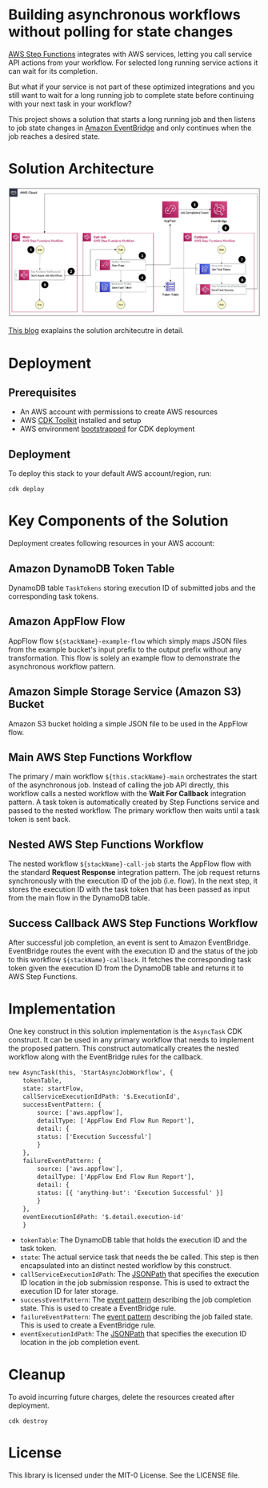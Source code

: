 # Building asynchronous workflows without polling for state changes

[AWS Step Functions](https://docs.aws.amazon.com/step-functions/latest/dg/welcome.html) integrates with AWS services, letting you call service API actions from your workflow. For selected long running service actions it can wait for its completion.

But what if your service is not part of these optimized integrations and you still want to wait for a long running job to complete state before continuing with your next task in your workflow? 

This project shows a solution that starts a long running job and then listens to job state changes in [Amazon EventBridge](https://docs.aws.amazon.com/eventbridge/latest/userguide/eb-what-is.html) and only continues when the job reaches a desired state. 

# Solution Architecture

![Solution Architecture](docs/images/solution-architecture.png)

[This blog](https://aws.amazon.com/blogs) exaplains the solution architecutre in detail.

# Deployment

## Prerequisites

- An AWS account with permissions to create AWS resources
- AWS [CDK Toolkit](https://docs.aws.amazon.com/cdk/v2/guide/cli.html) installed and setup
- AWS environment [bootstrapped](https://docs.aws.amazon.com/cdk/v2/guide/bootstrapping.html) for CDK deployment

## Deployment 

To deploy this stack to your default AWS account/region, run:

```
cdk deploy
```

# Key Components of the Solution

Deployment creates following resources in your AWS account:

## Amazon DynamoDB Token Table

DynamoDB table `TaskTokens` storing execution ID of submitted jobs and the corresponding task tokens.

## Amazon AppFlow Flow

AppFlow flow `${stackName}-example-flow` which simply maps JSON files from the example bucket's input prefix to the output prefix without any transformation. This flow is solely an example flow to demonstrate the asynchronous workflow pattern.

## Amazon Simple Storage Service (Amazon S3) Bucket

Amazon S3 bucket holding a simple JSON file to be used in the AppFlow flow. 

## Main AWS Step Functions Workflow

The primary / main workflow `${this.stackName}-main` orchestrates the start of the asynchronous job. Instead of calling the job API directly, this workflow calls a nested workflow with the **Wait For Callback** integration pattern. A task token is automatically created by Step Functions service and passed to the nested workflow. The primary workflow then waits until a task token is sent back. 

## Nested AWS Step Functions Workflow
The nested workflow `${stackName}-call-job` starts the AppFlow flow with the standard **Request Response** integration pattern. The job request returns synchronously with the execution ID of the job (i.e. flow). In the next step, it stores the execution ID with the task token that has been passed as input from the main flow in the DynamoDB table. 

## Success Callback AWS Step Functions Workflow
After successful job completion, an event is sent to Amazon EventBridge. EventBridge routes the event with the execution ID and the status of the job to this workflow `${stackName}-callback`. It fetches the corresponding task token given the execution ID from the DynamoDB table and returns it to AWS Step Functions. 

# Implementation

One key construct in this solution implementation is the `AsyncTask` CDK construct. 
It can be used in any primary workflow that needs to implement the proposed pattern. This construct automatically creates the nested workflow along with the EventBridge rules for the callback. 

```
new AsyncTask(this, 'StartAsyncJobWorkflow', {
    tokenTable,
    state: startFlow,
    callServiceExecutionIdPath: '$.ExecutionId',
    successEventPattern: {
        source: ['aws.appflow'],
        detailType: ['AppFlow End Flow Run Report'],
        detail: {
        status: ['Execution Successful']
        }
    },
    failureEventPattern: {
        source: ['aws.appflow'],
        detailType: ['AppFlow End Flow Run Report'],
        detail: {
        status: [{ 'anything-but': 'Execution Successful' }]
        }
    },
    eventExecutionIdPath: '$.detail.execution-id'
    }
```

- `tokenTable`: The DynamoDB table that holds the execution ID and the task token.
- `state`: The actual service task that needs the be called. This step is then encapsulated into an distinct nested workflow by this construct. 
- `callServiceExecutionIdPath`: The [JSONPath](https://github.com/json-path/JsonPath) that specifies the execution ID location in the job submission response. This is used to extract the execution ID for later storage. 
- `successEventPattern`: The [event pattern](https://docs.aws.amazon.com/eventbridge/latest/userguide/eb-event-patterns.html) describing the job completion state. This is used to create a EventBridge rule. 
- `failureEventPattern`:  The [event pattern](https://docs.aws.amazon.com/eventbridge/latest/userguide/eb-event-patterns.html) describing the job failed state. This is used to create a EventBridge rule.
- `eventExecutionIdPath`: The [JSONPath](https://github.com/json-path/JsonPath) that specifies the execution ID location in the job completion event. 


# Cleanup

To avoid incurring future charges, delete the resources created after deployment.

```
cdk destroy
```

# License

This library is licensed under the MIT-0 License. See the LICENSE file.